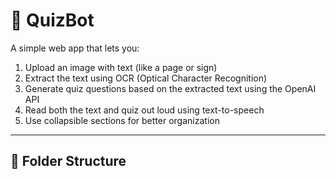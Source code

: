 # 🧠 QuizBot

A simple web app that lets you:

1. Upload an image with text (like a page or sign)
2. Extract the text using OCR (Optical Character Recognition)
3. Generate quiz questions based on the extracted text using the OpenAI API
4. Read both the text and quiz out loud using text-to-speech
5. Use collapsible sections for better organization

---

## 📁 Folder Structure

